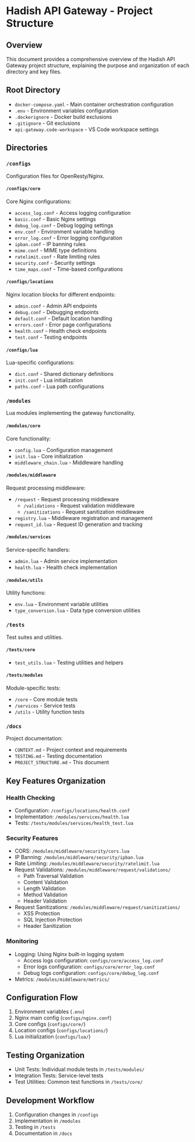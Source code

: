 # Hadish API Gateway - Project Structure

## Overview

This document provides a comprehensive overview of the Hadish API Gateway project structure, explaining the purpose and organization of each directory and key files.

## Root Directory

- `docker-compose.yaml` - Main container orchestration configuration
- `.env` - Environment variables configuration
- `.dockerignore` - Docker build exclusions
- `.gitignore` - Git exclusions
- `api-gateway.code-workspace` - VS Code workspace settings

## Directories

### `/configs`

Configuration files for OpenResty/Nginx.

#### `/configs/core`

Core Nginx configurations:

- `access_log.conf` - Access logging configuration
- `basic.conf` - Basic Nginx settings
- `debug_log.conf` - Debug logging settings
- `env.conf` - Environment variable handling
- `error_log.conf` - Error logging configuration
- `ipban.conf` - IP banning rules
- `mime.conf` - MIME type definitions
- `ratelimit.conf` - Rate limiting rules
- `security.conf` - Security settings
- `time_maps.conf` - Time-based configurations

#### `/configs/locations`

Nginx location blocks for different endpoints:

- `admin.conf` - Admin API endpoints
- `debug.conf` - Debugging endpoints
- `default.conf` - Default location handling
- `errors.conf` - Error page configurations
- `health.conf` - Health check endpoints
- `test.conf` - Testing endpoints

#### `/configs/lua`

Lua-specific configurations:

- `dict.conf` - Shared dictionary definitions
- `init.conf` - Lua initialization
- `paths.conf` - Lua path configurations

### `/modules`

Lua modules implementing the gateway functionality.

#### `/modules/core`

Core functionality:

- `config.lua` - Configuration management
- `init.lua` - Core initialization
- `middleware_chain.lua` - Middleware handling

#### `/modules/middleware`

Request processing middleware:

- `/request` - Request processing middleware
  - `/validations` - Request validation middleware
  - `/sanitizations` - Request sanitization middleware
- `registry.lua` - Middleware registration and management
- `request_id.lua` - Request ID generation and tracking

#### `/modules/services`

Service-specific handlers:

- `admin.lua` - Admin service implementation
- `health.lua` - Health check implementation

#### `/modules/utils`

Utility functions:

- `env.lua` - Environment variable utilities
- `type_conversion.lua` - Data type conversion utilities

### `/tests`

Test suites and utilities.

#### `/tests/core`

- `test_utils.lua` - Testing utilities and helpers

#### `/tests/modules`

Module-specific tests:

- `/core` - Core module tests
- `/services` - Service tests
- `/utils` - Utility function tests

### `/docs`

Project documentation:

- `CONTEXT.md` - Project context and requirements
- `TESTING.md` - Testing documentation
- `PROJECT_STRUCTURE.md` - This document

## Key Features Organization

### Health Checking

- Configuration: `/configs/locations/health.conf`
- Implementation: `/modules/services/health.lua`
- Tests: `/tests/modules/services/health_test.lua`

### Security Features

- CORS: `/modules/middleware/security/cors.lua`
- IP Banning: `/modules/middleware/security/ipban.lua`
- Rate Limiting: `/modules/middleware/security/ratelimit.lua`
- Request Validations: `/modules/middleware/request/validations/`
  - Path Traversal Validation
  - Content Validation
  - Length Validation
  - Method Validation
  - Header Validation
- Request Sanitizations: `/modules/middleware/request/sanitizations/`
  - XSS Protection
  - SQL Injection Protection
  - Header Sanitization

### Monitoring

- Logging: Using Nginx built-in logging system
  - Access logs configuration: `configs/core/access_log.conf`
  - Error logs configuration: `configs/core/error_log.conf`
  - Debug logs configuration: `configs/core/debug_log.conf`
- Metrics: `/modules/middleware/metrics/`

## Configuration Flow

1. Environment variables (`.env`)
2. Nginx main config (`configs/nginx.conf`)
3. Core configs (`configs/core/`)
4. Location configs (`configs/locations/`)
5. Lua initialization (`configs/lua/`)

## Testing Organization

- Unit Tests: Individual module tests in `/tests/modules/`
- Integration Tests: Service-level tests
- Test Utilities: Common test functions in `/tests/core/`

## Development Workflow

1. Configuration changes in `/configs`
2. Implementation in `/modules`
3. Testing in `/tests`
4. Documentation in `/docs`
